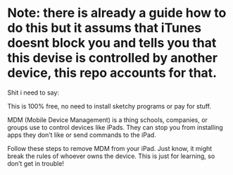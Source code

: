 # Note: there is already a guide how to do this but it assums that iTunes doesnt block you and tells you that this devise is controlled by another device, this repo accounts for that.

Shit i need to say: 

This is 100% free, no need to install sketchy programs or pay for stuff.

MDM (Mobile Device Management) is a thing schools, companies, or groups use to control devices like iPads. They can stop you from installing apps they don’t like or send commands to the iPad.

Follow these steps to remove MDM from your iPad. Just know, it might break the rules of whoever owns the device. This is just for learning, so don’t get in trouble!
